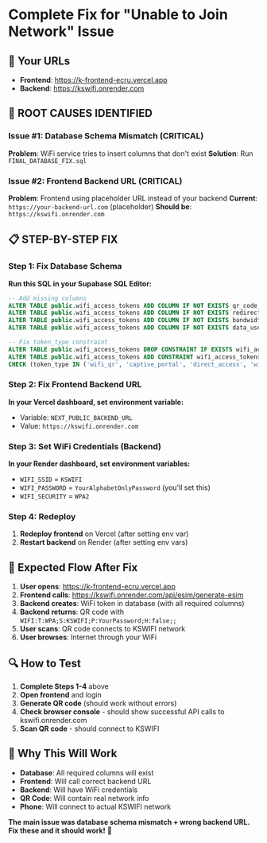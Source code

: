 # Complete Fix for "Unable to Join Network" Issue

## 🎯 **Your URLs**
- **Frontend**: https://k-frontend-ecru.vercel.app
- **Backend**: https://kswifi.onrender.com

## 🚨 **ROOT CAUSES IDENTIFIED**

### **Issue #1: Database Schema Mismatch (CRITICAL)**
**Problem**: WiFi service tries to insert columns that don't exist
**Solution**: Run `FINAL_DATABASE_FIX.sql`

### **Issue #2: Frontend Backend URL (CRITICAL)**
**Problem**: Frontend using placeholder URL instead of your backend
**Current**: `https://your-backend-url.com` (placeholder)
**Should be**: `https://kswifi.onrender.com`

## 📋 **STEP-BY-STEP FIX**

### **Step 1: Fix Database Schema**
**Run this SQL in your Supabase SQL Editor:**
```sql
-- Add missing columns
ALTER TABLE public.wifi_access_tokens ADD COLUMN IF NOT EXISTS qr_code_data TEXT;
ALTER TABLE public.wifi_access_tokens ADD COLUMN IF NOT EXISTS redirect_url TEXT;
ALTER TABLE public.wifi_access_tokens ADD COLUMN IF NOT EXISTS bandwidth_limit_mbps INTEGER;
ALTER TABLE public.wifi_access_tokens ADD COLUMN IF NOT EXISTS data_used_mb INTEGER DEFAULT 0;

-- Fix token_type constraint
ALTER TABLE public.wifi_access_tokens DROP CONSTRAINT IF EXISTS wifi_access_tokens_token_type_check;
ALTER TABLE public.wifi_access_tokens ADD CONSTRAINT wifi_access_tokens_token_type_check 
CHECK (token_type IN ('wifi_qr', 'captive_portal', 'direct_access', 'wifi_secure_access'));
```

### **Step 2: Fix Frontend Backend URL**
**In your Vercel dashboard, set environment variable:**
- Variable: `NEXT_PUBLIC_BACKEND_URL`
- Value: `https://kswifi.onrender.com`

### **Step 3: Set WiFi Credentials (Backend)**
**In your Render dashboard, set environment variables:**
- `WIFI_SSID` = `KSWIFI`
- `WIFI_PASSWORD` = `YourAlphabetOnlyPassword` (you'll set this)
- `WIFI_SECURITY` = `WPA2`

### **Step 4: Redeploy**
1. **Redeploy frontend** on Vercel (after setting env var)
2. **Restart backend** on Render (after setting env vars)

## 🎯 **Expected Flow After Fix**

1. **User opens**: https://k-frontend-ecru.vercel.app
2. **Frontend calls**: https://kswifi.onrender.com/api/esim/generate-esim
3. **Backend creates**: WiFi token in database (with all required columns)
4. **Backend returns**: QR code with `WIFI:T:WPA;S:KSWIFI;P:YourPassword;H:false;;`
5. **User scans**: QR code connects to KSWIFI network
6. **User browses**: Internet through your WiFi

## 🔍 **How to Test**

1. **Complete Steps 1-4** above
2. **Open frontend** and login
3. **Generate QR code** (should work without errors)
4. **Check browser console** - should show successful API calls to kswifi.onrender.com
5. **Scan QR code** - should connect to KSWIFI

## 🎉 **Why This Will Work**

- **Database**: All required columns will exist
- **Frontend**: Will call correct backend URL
- **Backend**: Will have WiFi credentials
- **QR Code**: Will contain real network info
- **Phone**: Will connect to actual KSWIFI network

**The main issue was database schema mismatch + wrong backend URL. Fix these and it should work!** 📶